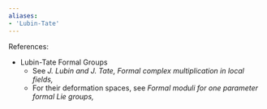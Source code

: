 ```yaml
---
aliases:
- 'Lubin-Tate'
---
```















References:

-   Lubin-Tate Formal Groups
    -   See *J. Lubin and J. Tate, Formal complex multiplication in local fields,*
    -   For their deformation spaces, see *Formal moduli for one parameter formal Lie groups,*
